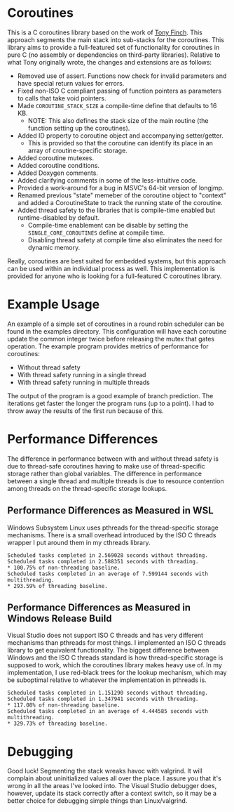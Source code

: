 # Coroutines
This is a C coroutines library based on the work of [Tony Finch](http://www.dotat.at/cgi/git/picoro.git).  This approach segments the main stack into sub-stacks for the coroutines.  This library aims to provide a full-featured set of functionality for coroutines in pure C (no assembly or dependencies on third-party libraries).  Relative to what Tony originally wrote, the changes and extensions are as follows:
* Removed use of assert.  Functions now check for invalid parameters and have special return values for errors.
* Fixed non-ISO C compliant passing of function pointers as parameters to calls that take void pointers.
* Made `COROUTINE_STACK_SIZE` a compile-time define that defaults to 16 KB.
  * NOTE: This also defines the stack size of the main routine (the function setting up the coroutines).
* Added ID property to coroutine object and accompanying setter/getter.
  * This is provided so that the coroutine can identify its place in an array of croutine-specific storage.
* Added coroutine mutexes.
* Added coroutine conditions.
* Added Doxygen comments.
* Added clarifying comments in some of the less-intuitive code.
* Provided a work-around for a bug in MSVC's 64-bit version of longjmp.
* Renamed previous "state" memeber of the coroutine object to "context" and added a CoroutineState to track the running state of the coroutine.
* Added thread safety to the libraries that is compile-time enabled but runtime-disabled by default.
  * Compile-time enablement can be disable by setting the `SINGLE_CORE_COROUTINES` define at compile time.
  * Disabling thread safety at compile time also eliminates the need for dynamic memory.

Really, coroutines are best suited for embedded systems, but this approach can be used within an individual process as well.  This implementation is provided for anyone who is looking for a full-featured C coroutines library.

# Example Usage
An example of a simple set of coroutines in a round robin scheduler can be found in the examples directory.  This configuration will have each coroutine update the common integer twice before releasing the mutex that gates operation.  The example program provides metrics of performance for coroutines:
* Without thread safety
* With thread safety running in a single thread
* With thread safety running in multiple threads

The output of the program is a good example of branch prediction.  The iterations get faster the longer the program runs (up to a point).  I had to throw away the results of the first run because of this.

# Performance Differences
The difference in performance between with and without thread safety is due to thread-safe coroutines having to make use of thread-specific storage rather than global variables.  The difference in performance between a single thread and multiple threads is due to resource contention among threads on the thread-specific storage lookups.

## Performance Differences as Measured in WSL
Windows Subsystem Linux uses pthreads for the thread-specific storage mechanisms.  There is a small overhead introduced by the ISO C threads wrapper I put around them in my cthreads library.
```
Scheduled tasks completed in 2.569028 seconds without threading.
Scheduled tasks completed in 2.588351 seconds with threading.
* 100.75% of non-threading baseline.
Scheduled tasks completed in an average of 7.599144 seconds with multithreading.
* 293.59% of threading baseline.
```

## Performance Differences as Measured in Windows Release Build
Visual Studio does not support ISO C threads and has very different mechanisms than pthreads for most things.  I implemented an ISO C threads library to get equivalent functionality.  The biggest difference between Windows and the ISO C threads standard is how thread-specific storage is supposed to work, which the coroutines library makes heavy use of.  In my implementation, I use red-black trees for the lookup mechanism, which may be suboptimal relative to whatever the implementation in pthreads is.
```
Scheduled tasks completed in 1.151290 seconds without threading.
Scheduled tasks completed in 1.347941 seconds with threading.
* 117.08% of non-threading baseline.
Scheduled tasks completed in an average of 4.444585 seconds with multithreading.
* 329.73% of threading baseline.
```

# Debugging
Good luck!  Segmenting the stack wreaks havoc with valgrind.  It will complain about uninitialized values all over the place.  I assure you that it's wrong in all the areas I've looked into.  The Visual Studio debugger does, however, update its stack correctly after a context switch, so it may be a better choice for debugging simple things than Linux/valgrind.
